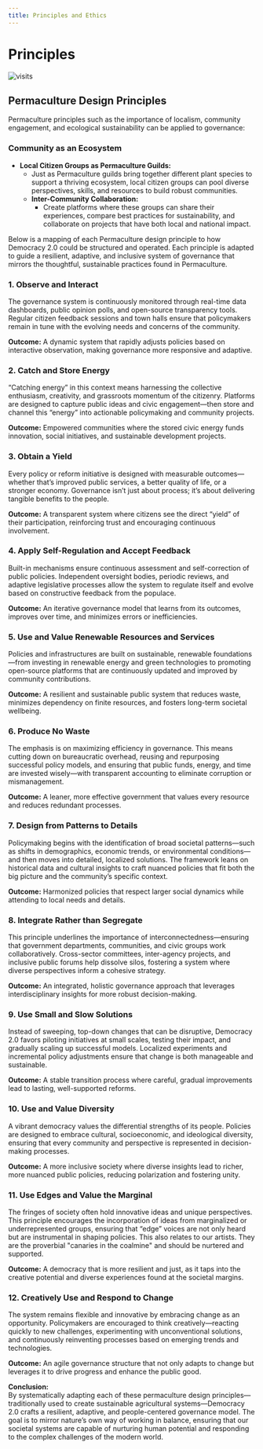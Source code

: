 ```yaml
---
title: Principles and Ethics
---
```



# Principles

![visits](https://visit-counter.vercel.app/counter.png?page=https%3A%2F%2Fselwynpolit.github.io%2Fdemo2%2Fprinciples&s=16&c=030303&bg=00000000&no=5&ff=electrolize&tb=&ta=+Views)

## Permaculture Design Principles  
Permaculture principles such as the importance of localism, community engagement, and ecological sustainability can be applied to governance:



### Community as an Ecosystem

- **Local Citizen Groups as Permaculture Guilds:**
    - Just as Permaculture guilds bring together different plant species to support a thriving ecosystem, local citizen groups can pool diverse perspectives, skills, and resources to build robust communities.
    - **Inter-Community Collaboration:**
        - Create platforms where these groups can share their experiences, compare best practices for sustainability, and collaborate on projects that have both local and national impact.

Below is a mapping of each Permaculture design principle to how Democracy 2.0 could be structured and operated. Each principle is adapted to guide a resilient, adaptive, and inclusive system of governance that mirrors the thoughtful, sustainable practices found in Permaculture.



### 1. Observe and Interact

The governance system is continuously monitored through real-time data dashboards, public opinion polls, and open-source transparency tools. Regular citizen feedback sessions and town halls ensure that policymakers remain in tune with the evolving needs and concerns of the community.

**Outcome:** A dynamic system that rapidly adjusts policies based on interactive observation, making governance more responsive and adaptive.


### 2. Catch and Store Energy

“Catching energy” in this context means harnessing the collective enthusiasm, creativity, and grassroots momentum of the citizenry. Platforms are designed to capture public ideas and civic engagement—then store and channel this “energy” into actionable policymaking and community projects.

**Outcome:** Empowered communities where the stored civic energy funds innovation, social initiatives, and sustainable development projects.


### 3. Obtain a Yield

Every policy or reform initiative is designed with measurable outcomes—whether that’s improved public services, a better quality of life, or a stronger economy. Governance isn’t just about process; it’s about delivering tangible benefits to the people.

**Outcome:** A transparent system where citizens see the direct “yield” of their participation, reinforcing trust and encouraging continuous involvement.


### 4. Apply Self-Regulation and Accept Feedback

Built-in mechanisms ensure continuous assessment and self-correction of public policies. Independent oversight bodies, periodic reviews, and adaptive legislative processes allow the system to regulate itself and evolve based on constructive feedback from the populace.

**Outcome:** An iterative governance model that learns from its outcomes, improves over time, and minimizes errors or inefficiencies.


### 5. Use and Value Renewable Resources and Services

  Policies and infrastructures are built on sustainable, renewable foundations—from investing in renewable energy and green technologies to promoting open-source platforms that are continuously updated and improved by community contributions.

**Outcome:** A resilient and sustainable public system that reduces waste, minimizes dependency on finite resources, and fosters long-term societal wellbeing.


### 6. Produce No Waste

The emphasis is on maximizing efficiency in governance. This means cutting down on bureaucratic overhead, reusing and repurposing successful policy models, and ensuring that public funds, energy, and time are invested wisely—with transparent accounting to eliminate corruption or mismanagement.

**Outcome:** A leaner, more effective government that values every resource and reduces redundant processes.


### 7. Design from Patterns to Details

  Policymaking begins with the identification of broad societal patterns—such as shifts in demographics, economic trends, or environmental conditions—and then moves into detailed, localized solutions. The framework leans on historical data and cultural insights to craft nuanced policies that fit both the big picture and the community’s specific context.

**Outcome:** Harmonized policies that respect larger social dynamics while attending to local needs and details.


### 8. Integrate Rather than Segregate

  This principle underlines the importance of interconnectedness—ensuring that government departments, communities, and civic groups work collaboratively. Cross-sector committees, inter-agency projects, and inclusive public forums help dissolve silos, fostering a system where diverse perspectives inform a cohesive strategy.

**Outcome:** An integrated, holistic governance approach that leverages interdisciplinary insights for more robust decision-making.


### 9. Use Small and Slow Solutions

Instead of sweeping, top-down changes that can be disruptive, Democracy 2.0 favors piloting initiatives at small scales, testing their impact, and gradually scaling up successful models. Localized experiments and incremental policy adjustments ensure that change is both manageable and sustainable.

**Outcome:** A stable transition process where careful, gradual improvements lead to lasting, well-supported reforms.


### 10. Use and Value Diversity

A vibrant democracy values the differential strengths of its people. Policies are designed to embrace cultural, socioeconomic, and ideological diversity, ensuring that every community and perspective is represented in decision-making processes.

**Outcome:** A more inclusive society where diverse insights lead to richer, more nuanced public policies, reducing polarization and fostering unity.


### 11. Use Edges and Value the Marginal

The fringes of society often hold innovative ideas and unique perspectives. This principle encourages the incorporation of ideas from marginalized or underrepresented groups, ensuring that “edge” voices are not only heard but are instrumental in shaping policies.  This also relates to our artists.  They are the proverbial "canaries in the coalmine" and should be nurtered and supported.

**Outcome:**  A democracy that is more resilient and just, as it taps into the creative potential and diverse experiences found at the societal margins.


### 12. Creatively Use and Respond to Change

The system remains flexible and innovative by embracing change as an opportunity. Policymakers are encouraged to think creatively—reacting quickly to new challenges, experimenting with unconventional solutions, and continuously reinventing processes based on emerging trends and technologies.

**Outcome:** An agile governance structure that not only adapts to change but leverages it to drive progress and enhance the public good.


**Conclusion:**  
By systematically adapting each of these permaculture design principles—traditionally used to create sustainable agricultural systems—Democracy 2.0 crafts a resilient, adaptive, and people-centered governance model. The goal is to mirror nature’s own way of working in balance, ensuring that our societal systems are capable of nurturing human potential and responding to the complex challenges of the modern world.



